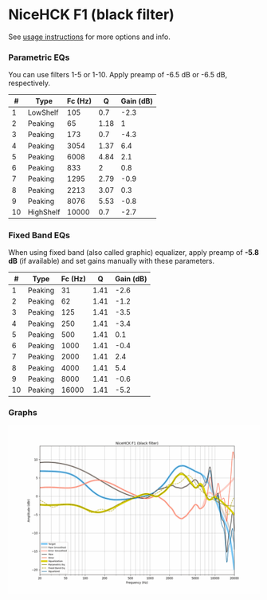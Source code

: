 # NiceHCK F1 (black filter)
See [usage instructions](https://github.com/jaakkopasanen/AutoEq#usage) for more options and info.

### Parametric EQs
You can use filters 1-5 or 1-10. Apply preamp of -6.5 dB or -6.5 dB, respectively.

|   # | Type      |   Fc (Hz) |    Q |   Gain (dB) |
|-----|-----------|-----------|------|-------------|
|   1 | LowShelf  |       105 | 0.7  |        -2.3 |
|   2 | Peaking   |        65 | 1.18 |         1   |
|   3 | Peaking   |       173 | 0.7  |        -4.3 |
|   4 | Peaking   |      3054 | 1.37 |         6.4 |
|   5 | Peaking   |      6008 | 4.84 |         2.1 |
|   6 | Peaking   |       833 | 2    |         0.8 |
|   7 | Peaking   |      1295 | 2.79 |        -0.9 |
|   8 | Peaking   |      2213 | 3.07 |         0.3 |
|   9 | Peaking   |      8076 | 5.53 |        -0.8 |
|  10 | HighShelf |     10000 | 0.7  |        -2.7 |

### Fixed Band EQs
When using fixed band (also called graphic) equalizer, apply preamp of **-5.8 dB** (if available) and set gains manually with these parameters.

|   # | Type    |   Fc (Hz) |    Q |   Gain (dB) |
|-----|---------|-----------|------|-------------|
|   1 | Peaking |        31 | 1.41 |        -2.6 |
|   2 | Peaking |        62 | 1.41 |        -1.2 |
|   3 | Peaking |       125 | 1.41 |        -3.5 |
|   4 | Peaking |       250 | 1.41 |        -3.4 |
|   5 | Peaking |       500 | 1.41 |         0.1 |
|   6 | Peaking |      1000 | 1.41 |        -0.4 |
|   7 | Peaking |      2000 | 1.41 |         2.4 |
|   8 | Peaking |      4000 | 1.41 |         5.4 |
|   9 | Peaking |      8000 | 1.41 |        -0.6 |
|  10 | Peaking |     16000 | 1.41 |        -5.2 |

### Graphs
![](./NiceHCK%20F1%20(black%20filter).png)
